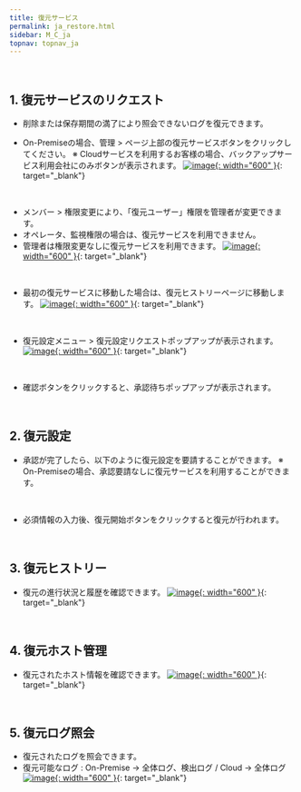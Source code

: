 ```yaml
---
title: 復元サービス
permalink: ja_restore.html
sidebar: M_C_ja
topnav: topnav_ja
---
```


<br />

## 1. 復元サービスのリクエスト

- 削除または保存期間の満了により照会できないログを復元できます。

-  On-Premiseの場合、管理 > ページ上部の復元サービスボタンをクリックしてください。
※ Cloudサービスを利用するお客様の場合、バックアップサービス利用会社にのみボタンが表示されます。
 [![image](/docs/images/Manual/common/manage/restore/ja/1.PNG){: width="600" }](/docs/images/Manual/common/manage/restore/ja/1.PNG){: target="_blank"} 

<br />

- メンバー > 権限変更により、「復元ユーザー」権限を管理者が変更できます。
- オペレータ、監視権限の場合は、復元サービスを利用できません。
- 管理者は権限変更なしに復元サービスを利用できます。
 [![image](/docs/images/Manual/common/manage/restore/ja/2.PNG){: width="600" }](/docs/images/Manual/common/manage/restore/ja/2.PNG){: target="_blank"} 

<br />

- 最初の復元サービスに移動した場合は、復元ヒストリーページに移動します。
 [![image](/docs/images/Manual/common/manage/restore/ja/3.PNG){: width="600" }](/docs/images/Manual/common/manage/restore/ja/3.PNG){: target="_blank"} 

<br />

- 復元設定メニュー > 復元設定リクエストポップアップが表示されます。
 [![image](/docs/images/Manual/common/manage/restore/ja/4.PNG){: width="600" }](/docs/images/Manual/common/manage/restore/ja/4.PNG){: target="_blank"} 

<br />

- 確認ボタンをクリックすると、承認待ちポップアップが表示されます。
 <!--[![image](/docs/images/Manual/common/manage/restore/ja/5.PNG){: width="600" }](/docs/images/Manual/common/manage/restore/ja/5.PNG){: target="_blank"} -->

<br />

## 2. 復元設定

- 承認が完了したら、以下のように復元設定を要請することができます。
※ On-Premiseの場合、承認要請なしに復元サービスを利用することができます。
 <!--[![image](/docs/images/Manual/common/manage/restore/ja/007.PNG){: width="600" }](/docs/images/Manual/common/manage/restore/ja/007.PNG){: target="_blank"} -->

<br />

- 必須情報の入力後、復元開始ボタンをクリックすると復元が行われます。
 <!--[![image](/docs/images/Manual/common/manage/restore/ja/008.PNG){: width="600" }](/docs/images/Manual/common/manage/restore/ja/008.PNG){: target="_blank"} -->

<br />

## 3. 復元ヒストリー

- 復元の進行状況と履歴を確認できます。
 [![image](/docs/images/Manual/common/manage/restore/ja/8.PNG){: width="600" }](/docs/images/Manual/common/manage/restore/ja/8.PNG){: target="_blank"} 

<br />

## 4. 復元ホスト管理

- 復元されたホスト情報を確認できます。
 [![image](/docs/images/Manual/common/manage/restore/ja/9.PNG){: width="600" }](/docs/images/Manual/common/manage/restore/ja/9.PNG){: target="_blank"} 

<br />

## 5. 復元ログ照会

- 復元されたログを照会できます。
-  復元可能なログ : On-Premise → 全体ログ、検出ログ / Cloud → 全体ログ
 [![image](/docs/images/Manual/common/manage/restore/ja/10.PNG){: width="600" }](/docs/images/Manual/common/manage/restore/ja/10.PNG){: target="_blank"} 

<br />